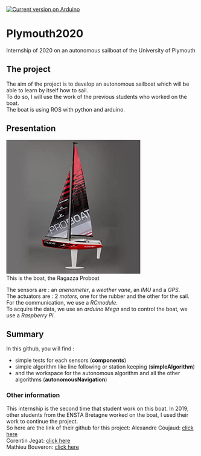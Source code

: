 [![Current version on Arduino](https://img.shields.io/badge/Arduino-v1.8.5-blue.svg)](https://www.arduino.cc/en/Main/Software) 

# Plymouth2020
Internship of 2020 on an autonomous sailboat of the University of Plymouth


## The project
The aim of the project is to develop an autonomous sailboat which will be able to learn by itself how to sail.  
To do so, I will use the work of the previous students who worked on the boat.  
The boat is using ROS with python and arduino.  

## Presentation
![Ragazza Proboat](RagazzaProboat.png "Ragazza Proboat")  
This is the boat, the Ragazza Proboat  

The sensors are : an *anenometer*, a *weather vane*, an *IMU* and a *GPS*.  
The actuators are : 2 *motors*, one for the rubber and the other for the sail.   
For the communication, we use a *RCmodule*.  
To acquire the data, we use an *arduino Mega* and to control the boat, we use a *Raspberry Pi*.  

## Summary
In this github, you will find :
* simple tests for each sensors (__components__)
* simple algorithm like line following or station keeping (__simpleAlgorithm__)
* and the workspace for the autonomous algorithm and all the other algorithms (__autonomousNavigation__)


### Other information
This internship is the second time that student work on this boat. In 2019, other students from the ENSTA Bretagne worked on the boat, I used their work to continue the project.  
So here are the link of their github for this project: 
Alexandre Coujaud:	[click here](https://github.com/AlexandreCourjaud/Stage2APlymouth "link to Alexandre's git")  
Corentin Jegat:		[click here](https://github.com/corentin-j/wrsc_plymouth_2019 "link to Corentin's git")  
Mathieu Bouveron:	[click here](https://github.com/Matthix7/plymouth_internship_2019 "link to Mathieu's git")  